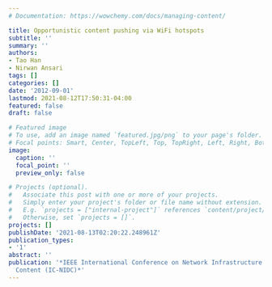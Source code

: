 ```yaml
---
# Documentation: https://wowchemy.com/docs/managing-content/

title: Opportunistic content pushing via WiFi hotspots
subtitle: ''
summary: ''
authors:
- Tao Han
- Nirwan Ansari
tags: []
categories: []
date: '2012-09-01'
lastmod: 2021-08-12T17:50:31-04:00
featured: false
draft: false

# Featured image
# To use, add an image named `featured.jpg/png` to your page's folder.
# Focal points: Smart, Center, TopLeft, Top, TopRight, Left, Right, BottomLeft, Bottom, BottomRight.
image:
  caption: ''
  focal_point: ''
  preview_only: false

# Projects (optional).
#   Associate this post with one or more of your projects.
#   Simply enter your project's folder or file name without extension.
#   E.g. `projects = ["internal-project"]` references `content/project/deep-learning/index.md`.
#   Otherwise, set `projects = []`.
projects: []
publishDate: '2021-08-13T02:20:22.248961Z'
publication_types:
- '1'
abstract: ''
publication: '*IEEE International Conference on Network Infrastructure and Digital
  Content (IC-NIDC)*'
---
```

